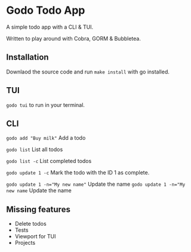 # Godo Todo App
A simple todo app with a CLI & TUI.

Written to play around with Cobra, GORM & Bubbletea.

## Installation
Downlaod the source code and run `make install` with go installed.

## TUI
 `godo tui` to run in your terminal.
 
## CLI
`godo add "Buy milk"` Add a todo

`godo list` List all todos

`godo list -c` List completed todos

`godo update 1 -c` Mark the todo with the ID 1 as complete.

`godo update 1 -n="My new name"` Update the name
`godo update 1 -n="My new name` Update the name

## Missing features
- Delete todos
- Tests
- Viewport for TUI
- Projects
